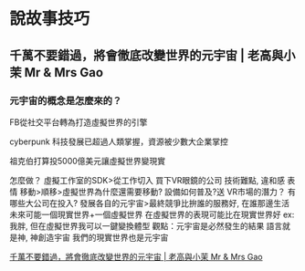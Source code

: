# 說故事技巧

## 千萬不要錯過，將會徹底改變世界的元宇宙 | 老高與小茉 Mr & Mrs Gao

### 元宇宙的概念是怎麼來的？

FB從社交平台轉為打造虛擬世界的引擎

cyberpunk 科技發展已超過人類掌握，資源被少數大企業掌控

祖克伯打算投5000億美元讓虛擬世界變現實

怎麼做？
虛擬工作室的SDK>從工作切入
買下VR眼鏡的公司
技術難點, 違和感
表情
移動>順移>虛擬世界為什麼還需要移動?
設備如何普及?送
VR市場的潛力？
有哪些大公司在投入?
發展各自的元宇宙>最終競爭比拚誰的服務好, 在誰那邊生活
未來可能一個現實世界+一個虛擬世界
在虛擬世界的表現可能比在現實世界好
ex:我胖, 但在虛擬世界我可以一鍵變換體型
觀點：元宇宙是必然發生的結果
語言就是神, 神創造宇宙
我們的現實世界也是元宇宙

[千萬不要錯過，將會徹底改變世界的元宇宙 | 老高與小茉 Mr & Mrs Gao](https://www.youtube.com/watch?v=hm5K-PBz0rg)
